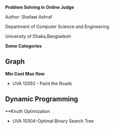 ﻿**Problem Solving in Online Judge**

Author: Shafaet Ashraf

Department of Computer Science and Engineering

University of Dhaka,Bangladesh


**Some Categories**


**Graph**
------------
**Min Cost Max flow**

- UVA 12092 - Paint the Roads


**Dynamic Programming**
------------------------

**Knuth Optimization

- UVA 10304-Optimal Binary Search Tree
